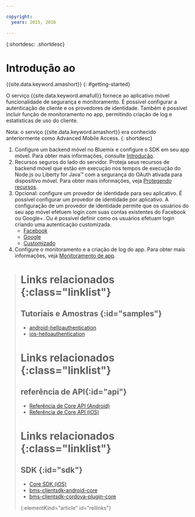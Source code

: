 ```yaml
---

copyright:
  years: 2015, 2016
  
---
```


{:shortdesc: .shortdesc}

# Introdução ao
{{site.data.keyword.amashort}}
{: #getting-started}

O serviço {{site.data.keyword.amafull}} fornece ao
aplicativo móvel funcionalidade de segurança e monitoramento. É possível configurar a autenticação
de cliente e os provedores de identidade. Também é possível incluir função de monitoramento no app,
permitindo criação de log e estatísticas de uso do cliente.

Nota: o serviço {{site.data.keyword.amashort}} era conhecido anteriormente como Advanced Mobile Access.
{: shortdesc}

1. Configure um backend móvel no Bluemix e configure o SDK em seu app móvel. Para obter mais informações, consulte
[Introdução](getting-started.html).
1. Recursos seguros do lado do servidor. Proteja seus recursos de backend móvel
que estão em execução nos tempos de execução do Node.js ou Liberty for Java&trade; com a
segurança do OAuth ativada para dispositivo móvel. Para obter mais informações, veja [Protegendo recursos](protecting-resources.html).
1. Opcional: configure um provedor de identidade para seu aplicativo. É possível configurar um provedor de identidade por aplicativo. A configuração de um provedor de identidade permite que os usuários do seu app móvel efetuem login com suas contas existentes do Facebook ou Google+. Ou é possível definir como os usuários efetuam login criando uma autenticação customizada.
   * [Facebook
](facebook-auth-overview.html)
   * [Google](google-auth-overview.html)
   * [Customizado
](custom-auth.html)
1. Configure o monitoramento e a criação de log do app.  Para obter mais informações, veja [Monitoramento de app](app-monitoring.html).


># Links relacionados {:class="linklist"}
>## Tutoriais e Amostras {:id="samples"}
>* [android-helloauthentication](https://github.com/ibm-bluemix-mobile-services/bms-samples-android-helloauthentication)
>* [ios-helloauthentication](https://github.com/ibm-bluemix-mobile-services/bms-samples-ios-helloauthentication)
>
># Links relacionados {:class="linklist"}
>## referência de API{:id="api"}
>* [Referência de Core API (Android)](https://console.{DomainName}/docs/api/content/api/mobilefirst/android/core-api-doc/overview-summary.html)
>* [Referência de Core API (iOS)](https://console.{DomainName}/docs/api/content/api/mobilefirst/ios/IMFCore_api-doc/html/index.html)
>
># Links relacionados {:class="linklist"}
>## SDK {:id="sdk"}
>* [Core SDK (iOS) ](https://hub.jazz.net/git/bluemixmobilesdk/imf-ios-sdk/archive?revstr=master)  
>* [bms-clientsdk-android-core](https://github.com/ibm-bluemix-mobile-services/bms-clientsdk-android-core)
>* [bms-clientsdk-cordova-plugin-core](https://github.com/ibm-bluemix-mobile-services/bms-clientsdk-cordova-plugin-core)
>
>{:elementKind="article" id="rellinks"}
